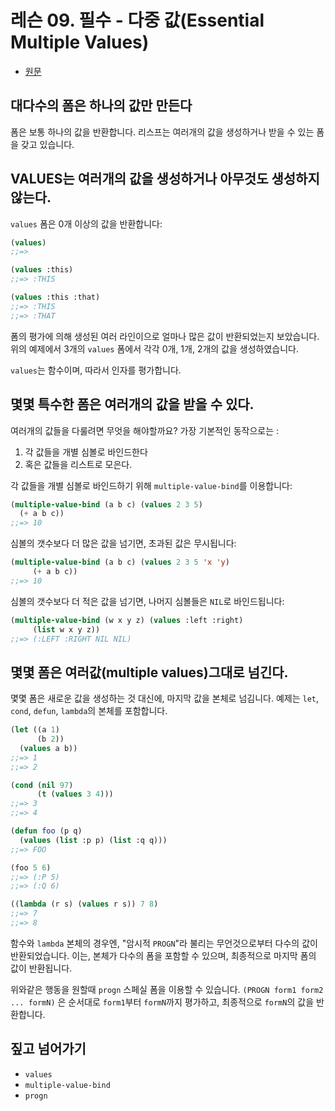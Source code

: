 # 레슨 09. 필수 - 다중 값(Essential Multiple Values)

- [원문](https://dept-info.labri.fr/~strandh/Teaching/MTP/Common/David-Lamkins/chapter03-09.html)


## 대다수의 폼은 하나의 값만 만든다

 폼은 보통 하나의 값을 반환합니다. 리스프는 여러개의 값을 생성하거나 받을 수 있는 폼을 갖고 있습니다.


## VALUES는 여러개의 값을 생성하거나 아무것도 생성하지 않는다.

 `values` 폼은 0개 이상의 값을 반환합니다:

``` lisp
(values)
;;=>

(values :this)
;;=> :THIS

(values :this :that)
;;=> :THIS
;;=> :THAT
```

 폼의 평가에 의해 생성된 여러 라인이으로 얼마나 많은 값이 반환되었는지 보았습니다. 위의 예제에서 3개의 `values` 폼에서 각각 0개, 1개, 2개의 값을 생성하였습니다.

 `values`는 함수이며, 따라서 인자를 평가합니다.


## 몇몇 특수한 폼은 여러개의 값을 받을 수 있다.

 여러개의 값들을 다룰려면 무엇을 해야할까요? 가장 기본적인 동작으로는 :

1. 각 값들을 개별 심볼로 바인드한다
2. 혹은 값들을 리스트로 모은다.

 각 값들을 개별 심볼로 바인드하기 위해 `multiple-value-bind`를 이용합니다:

``` lisp
(multiple-value-bind (a b c) (values 2 3 5)
  (+ a b c))
;;=> 10
```

 심볼의 갯수보다 더 많은 값을 넘기면, 초과된 값은 무시됩니다:

``` lisp
(multiple-value-bind (a b c) (values 2 3 5 'x 'y)
     (+ a b c))
;;=> 10
```

 심볼의 갯수보다 더 적은 값을 넘기면, 나머지 심볼들은 `NIL`로 바인드됩니다:

``` lisp
(multiple-value-bind (w x y z) (values :left :right)
     (list w x y z))
;;=> (:LEFT :RIGHT NIL NIL)
```


## 몇몇 폼은 여러값(multiple values)그대로 넘긴다.

 몇몇 폼은 새로운 값을 생성하는 것 대신에, 마지막 값을 본체로 넘김니다. 예제는 `let`, `cond`, `defun`, `lambda`의 본체를 포함합니다.

``` lisp
(let ((a 1)
      (b 2))
  (values a b))
;;=> 1
;;=> 2

(cond (nil 97)
      (t (values 3 4)))
;;=> 3
;;=> 4

(defun foo (p q)
  (values (list :p p) (list :q q)))
;;=> FOO

(foo 5 6)
;;=> (:P 5)
;;=> (:Q 6)

((lambda (r s) (values r s)) 7 8)
;;=> 7
;;=> 8
```

 함수와 `lambda` 본체의 경우엔, "암시적 `PROGN`"라 불리는 무언것으로부터 다수의 값이 반환되었습니다. 이는, 본체가 다수의 폼을 포함할 수 있으며, 최종적으로 마지막 폼의 값이 반환됩니다.

 위와같은 행동을 원할때 `progn` 스페실 폼을 이용할 수 있습니다. `(PROGN form1 form2 ... formN)` 은 순서대로 `form1`부터 `formN`까지 평가하고, 최종적으로 `formN`의 값을 반환합니다.


## 짚고 넘어가기

- `values`
- `multiple-value-bind`
- `progn`